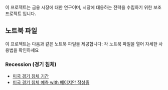 이 프로젝트는 금융 시장에 대한 연구이며, 시장에 대응하는 전략을 수립하기 위한 보조 프로젝트 입니다.

## 노트북 파일
이 프로젝트는 다음과 같은 노트북 파일을 제공합니다:
각 노트북 파일을 열어 자세한 사용법을 확인하세요

### Recession (경기 침체)
- [미국 경기 침체 기간](https://colab.research.google.com/github/xikest/Research-on-the-finanace-market/blob/main/note/recession/recession_periods_for_USA_with_wiki.ipynb)
- [미국 경기 침체 예측 with 베이지안 작성중](https://colab.research.google.com/github/xikest/Research-on-the-finanace-market/blob/main/note/recession/period_to_recession_with_bayesian.ipynb)